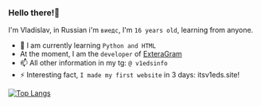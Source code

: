 ### Hello there!👋
I'm Vladislav, in Russian i'm `виедс`, I'm `16 years old`, learning from anyone.

- 🌱 I am currently learning `Python and HTML`
- At the moment, I am the `developer` of [ExteraGram](itsv1eds.ru/exteragram)
- 📫 All other information in my tg: `@ v1edsinfo`
- ⚡ Interesting fact, `I made my first website` in 3 days: itsv1eds.site!


[![Top Langs](https://github-readme-stats.vercel.app/api/top-langs/?username=itsreallyv1eds&layout=compact&theme=radical)](https://github.com/anuraghazra/github-readme-stats)
